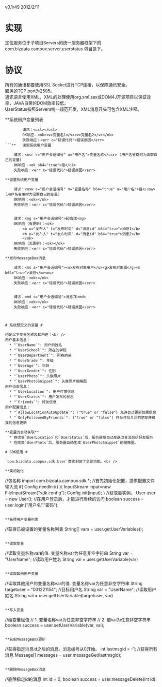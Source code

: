 v0.1r49  2012/2/11

# 实现 #

定位服务位于子项目Servers的统一服务器框架下的com.bizdata.campux.server.userstatus 包目录下。<br />

# 协议 #

所有的通讯都要使用SSL Socket进行TCP连接，以保障通讯安全。<br />
服务的TCP port为2505。<br />
通讯语言使用XML，XML的处理使用org.xml.sax或DOM4J开源项目以保证效率，JAVA自带的DOM效率较低。<br />
UserStatus按照Servers统一规范开发，XML消息开头可包含XML注释。

**系统用户变量列表
```
		请求：<usl></usl>
		OK响应：<ok><v>变量名1</v><v>变量名2</v></ok>
		失败响应：<err c="错误代码">错误原因</err>
```**	读取系统用户变量
```
		请求：<usr s="用户会话编号" u="用户名">变量名称</usr> (用户名省略时为读取自己的变量)
		OK响应：<ok b64="true">值</ok>
		失败响应：<err c="错误代码">错误原因</err>
```
**设置系统用户变量
```
		请求：<usw s="用户会话编号" n="变量名称" b64="true" u="用户名">值</usw> (用户名省略时为设置自己的变量)
		OK响应：<ok></ok>
		失败响应：<err c="错误代码">错误原因</err>
```**	获取MessageBox更新
```
		请求：<mg s="用户会话编号">起始ID<mg>
		OK响应（有更新）：<ok>
		    <b u="发布人" t="发布时间" d="消息id" b64="true">消息1</b>
		    <b u="发布人" t="发布时间" d="消息id" b64="true">消息2</b>
		    </ok>
		OK响应（无更新）：<ok></ok>
		失败响应：<err c="错误代码">错误原因</err>
```
**发布MessageBox消息
```
		请求：<ms s="用户会话编号"><u>发布对象用户</u><g>发布对象组</g><m b64="true">消息</m><ms>
		OK响应：<ok></ok>
		失败响应：<err c="错误代码">错误原因</err>
```**	删除Message
```
		请求：<md s="用户会话编号">消息ID<md>
		OK响应：<ok></ok>
		失败响应：<err c="错误代码">错误原因</err>
```


# 系统预定义的变量 #

约定以下变量名称及其用途：<br />
用户基本信息：
  * "`UserName`": 用户的姓名
  * "`UserSchool`": 所在的学院
  * "`UserDepartment`": 所在的系
  * "`UserGrade`": 年级
  * "`UserAge`": 年龄
  * "`UserGender`": 性别
  * "`UserPhoto`": 头像照片
  * "`UserPhotoSnippet`": 头像照片缩略图
用户动态信息：
  * "`UserLocation`": 用户位置信息
  * "`UserStatus`": 用户发布的状态
  * "`Friends`": 好友信息
用户配置信息：
  * "`AllowLocationAutoUpdate`": ("true" or "false") 允许自动更新位置信息
  * "`OnlyFollowedByFriends`": ("true" or "false") 只允许我关注的朋友获得我的信息更新

**变量的自动关联**
  * 在改变`UserLocation`和`UserStatus`后，服务器端自动发送改变消息给好友服务
  * 在改变`UserPhoto`后，服务器自动生成`UserPhotoSnippet`的缩略图。

# SDK使用 #

`com.bizdata.campux.sdk.User`类实封装了全部功能。<br />

**类初始化
```
//包名称
import com.bizdata.campux.sdk.*;
//首先初始化配置，提供配置文件输入流
if( Config.needInit() ){
    InputStream input=new FileInputStream("sdk.config");
    Config.init(input);
}
//获取类实例。
User user = new User();
//在用户登录后，才能进行后续的访问
boolean success = user.login("用户名","密码");
```**

**获得用户变量列表
```
//获得已被设置的变量名称列表
String[] vars = user.getUserVariables();
```**

**读取变量
```
//读取变量名称var的值. 变量名称var为任意非空字符串
String var = "UserName"; //读取用户姓名
String val = user.getUserVariable(var)
```**

**读取其他用户变量
```
//读取其他用户的变量名称var的值. 变量名称var为任意非空字符串
String targetuser = "001221154"; //目标用户名
String var = "UserName"; //读取用户姓名
String val = user.getUserVariable(targetuser, var)
```**

**写入变量
```
//给变量赋值
// 1. 变量名称var为任意非空字符串
// 2. 值val为任意非空字符串
boolean success = user.setUserVariable(var, val);
```**

**获取MessageBox更新
```
//获得指定消息id之后的消息。消息编号从0开始。
int lastmsgid = -1; //获得所有消息
Message[] messages = user.messageGet(lastmsgid);
```**

**删除MessageBox消息
```
//删除指定id的消息
int id = 0;
boolean success = user.messageDelete(int id);
```**

